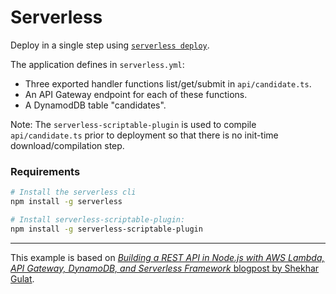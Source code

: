 # Serverless

Deploy in a single step using
[`serverless deploy`](https://serverless.com/framework/docs/providers/aws/guide/deploying/).

The application defines in `serverless.yml`:

- Three exported handler functions list/get/submit in `api/candidate.ts`.
- An API Gateway endpoint for each of these functions.
- A DynamodDB table "candidates".

Note: The `serverless-scriptable-plugin` is used to compile `api/candidate.ts`
prior to deployment so that there is no init-time download/compilation step.

### Requirements

```sh
# Install the serverless cli
npm install -g serverless

# Install serverless-scriptable-plugin:
npm install -g serverless-scriptable-plugin
```

---

This example is based on
[_Building a REST API in Node.js with AWS Lambda, API Gateway, DynamoDB, and
Serverless Framework_ blogpost by Shekhar
Gulat](https://serverless.com/blog/node-rest-api-with-serverless-lambda-and-dynamodb/).
